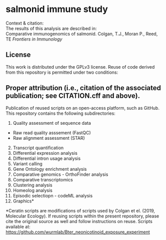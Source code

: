 # salmonid immune study   
Context & citation:  
The results of this analysis are described in:  
Comparative immunogenomics of salmonid. Colgan, T.J., Moran P., Reed, TE _Frontiers in Immunology_

## License  
This work is distributed under the GPLv3 license. Reuse of code derived from this repository is permitted under two conditions:  

## Proper attribution (i.e., citation of the associated publication; see CITATION.cff and above).  
Publication of reused scripts on an open-access platform, such as GitHub.
This repository contains the following subdirectories:

1. Quality assessment of sequence data  
- Raw read quality asssement (FastQC)
- Raw alignment assessment (STAR)   
2. Transcript quantification  
3. Differential expression analysis  
4. Differential intron usage analysis  
5. Variant calling  
6. Gene Ontology enrichment analysis  
7. Comparative genomics - OrthoFinder analysis  
8. Comparative transcriptomics  
9. Clustering analysis  
10. Homeolog analysis  
11. Episodic selectiopn - codeML analysis
12. Graphics*

*Ceratin scripts are modifications of scripts used by Colgan et el. (2019, Molecular Ecology). If reusing scripts within the present repository, please cite the original source as well and follow instructions on reuse.
Scripts available at: https://github.com/wurmlab/Bter_neonicotinoid_exposure_experiment

